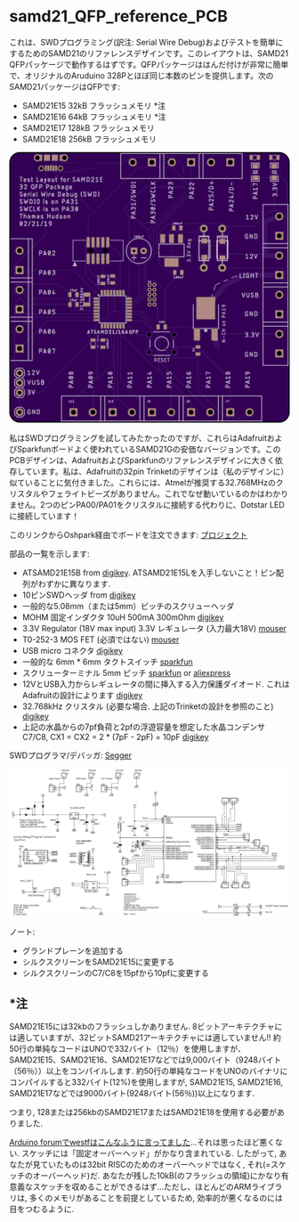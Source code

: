 # samd21_QFP_reference_PCB

これは、SWDプログラミング(訳注: Serial Wire Debug)およびテストを簡単にするためのSAMD21のリファレンスデザインです。このレイアウトは、SAMD21 QFPパッケージで動作するはずです。QFPパッケージははんだ付けが非常に簡単で、オリジナルのAruduino 328Pとほぼ同じ本数のピンを提供します。次のSAMD21パッケージはQFPです:
- SAMD21E15 32kB フラッシュメモリ \*注
- SAMD21E16 64kB フラッシュメモリ \*注
- SAMD21E17 128kB フラッシュメモリ
- SAMD21E18 256kB フラッシュメモリ

![](https://github.com/hydronics2/samd21_QFP_reference_PCB/blob/master/PCB_top.png)

私はSWDプログラミングを試してみたかったのですが、これらはAdafruitおよびSparkfunボードよく使われているSAMD21Gの安価なバージョンです。このPCBデザインは、AdafruitおよびSparkfunのリファレンスデザインに大きく依存しています。私は、Adafruitの32pin Trinketのデザインは（私のデザインに）似ていることに気付きました。これらには、Atmelが推奨する32.768MHzのクリスタルやフェライトビーズがありません。これでなぜ動いているのかはわかりません。2つのピンPA00/PA01をクリスタルに接続する代わりに、Dotstar LEDに接続しています！

このリンクからOshpark経由でボードを注文できます: [プロジェクト](https://oshpark.com/shared_projects/EjZP7lWQ)

部品の一覧を示します:

- ATSAMD21E15B from [digikey](https://www.digikey.com/product-detail/en/microchip-technology/ATSAMD21E15B-AFT/1611-ATSAMD21E15B-AFTCT-ND/6832773). ATSAMD21E15Lを入手しないこと！ピン配列がわずかに異なります.
- 10ピンSWDヘッダ from [digikey](https://www.digikey.com/product-detail/en/microchip-technology/ATSAMD21E15L-AFT/1611-ATSAMD21E15L-AFTCT-ND/6832779)
- 一般的な5.08mm（または5mm）ピッチのスクリューヘッダ
- MOHM 固定インダクタ 10uH 500mA 300mOhm [digikey](https://www.digikey.com/product-detail/en/tdk-corporation/MLZ2012N100LT000/445-6762-1-ND/2523583)
- 3.3V Regulator (18V max input) 3.3V レギュレータ (入力最大18V) [mouser](https://www.mouser.com/ProductDetail/511-LDL1117S50R)
- T0-252-3 MOS FET (必須ではない) [mouser](https://www.mouser.com/ProductDetail/ON-Semiconductor-Fairchild/FDD8780?qs=%2fha2pyFadugI30EyIBTPkO8PumBRFL59Ls98N48NSzc%3d)
- USB micro コネクタ [digikey](https://www.digikey.com/product-detail/en/amphenol-icc-fci/10118194-0001LF/609-4618-1-ND/2785382)
- 一般的な 6mm \* 6mm タクトスイッチ [sparkfun](https://www.sparkfun.com/products/97)
- スクリューターミナル 5mm ピッチ [sparkfun](https://www.sparkfun.com/products/8432) or [aliexpress](https://www.aliexpress.com/wholesale?catId=0&initiative_id=SB_20190221221755&SearchText=pcb+screw+terminal)
- 12VとUSB入力からレギュレータの間に挿入する入力保護ダイオード. これはAdafruitの設計によります [digikey](https://www.digikey.com/product-detail/en/diodes-incorporated/B130-13-F/B130-FDICT-ND/815318)
- 32.768kHz クリスタル (必要な場合. 上記のTrinketの設計を参照のこと) [digikey](https://www.digikey.com/product-detail/en/epson/FC-135-32.7680KA-AG3/SER4086DKR-ND/6132726)
- 上記の水晶からの7pf負荷と2pfの浮遊容量を想定した水晶コンデンサC7/C8, CX1 = CX2 = 2 * (7pF - 2pF) = 10pF [digikey](https://www.digikey.com/product-detail/en/wurth-electronics-inc/885012006051/732-7793-1-ND/5454420)


SWDプログラマ/デバッガ: [Segger](https://www.digikey.com/product-detail/en/segger-microcontroller-systems/8.08.91-J-LINK-EDU-MINI/899-1061-ND/7387472)

![回路図](https://github.com/hydronics2/samd21_QFP_reference_PCB/blob/master/schematic.JPG)

ノート:
- グランドプレーンを追加する
- シルクスクリーンをSAMD21E15に変更する
- シルクスクリーンのC7/C8を15pfから10pfに変更する

## \*注

SAMD21E15には32kbのフラッシュしかありません. 8ビットアーキテクチャには適していますが、32ビットSAMD21アーキテクチャには適していません!! 約50行の単純なコードはUNOで332バイト（12％）を使用しますが、SAMD21E15、SAMD21E16、SAMD21E17などでは9,000バイト（9248バイト（56％））以上をコンパイルします. 約50行の単純なコードをUNOのバイナリにコンパイルすると332バイト(12%)を使用しますが, SAMD21E15, SAMD21E16, SAMD21E17などでは9000バイト(9248バイト(56％))以上になります.

つまり, 128または256kbのSAMD21E17またはSAMD21E18を使用する必要がありました.

[Arduino forumでwestfはこんなふうに言ってました](https://forum.arduino.cc/index.php?topic=602377.msg4091161#msg4091161)...それは思ったほど悪くない. スケッチには「固定オーバーヘッド」がかなり含まれている. したがって, あなたが見ていたものは32bit RISCのためのオーバーヘッドではなく, それ(=スケッチのオーバーヘッド)だ. あなたが残した10kB(のフラッシュの領域)にかなり有意義なスケッチを収めることができるはず...ただし、ほとんどのARMライブラリは, 多くのメモリがあることを前提としているため, 効率的が悪くなるのには目をつむるように.
